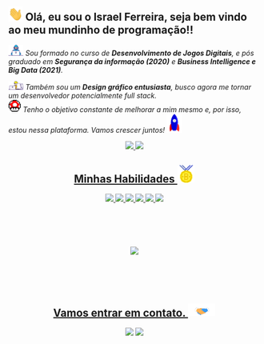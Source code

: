 ## <img src="https://github.com/IsraFerreira/IsraFerreira/blob/main/Assets/Hi.gif" width="29px"> Olá, eu sou o Israel Ferreira, seja bem vindo ao meu mundinho de programação!! ##

<p>
<em>
<img src="https://github.com/IsraFerreira/IsraFerreira/blob/main/Assets/Developer.gif" width="30px"> Sou formado no curso de <b>Desenvolvimento de Jogos Digitais</b>, e pós graduado em <b>Segurança da informação (2020)</b> e <b>Business Intelligence e Big Data (2021)</b>.</br>

<img src="https://github.com/IsraFerreira/IsraFerreira/blob/main/Assets/Designer.gif" width="30px"> Também sou um <b>Design gráfico entusiasta</b>, busco agora me tornar um desenvolvedor potencialmente full stack. 
</br>
<img src="https://github.com/IsraFerreira/IsraFerreira/blob/main/Assets/powerup.gif" width="25px"> Tenho o objetivo constante de melhorar a mim mesmo e, por isso, estou nessa plataforma. Vamos crescer juntos! <img src="https://github.com/IsraFerreira/IsraFerreira/blob/main/Assets/Rocket.gif" width="30px">
</em>
</p>

<div align="center">
  <a href="https://github.com/israferreira">
  <img height="150em" src="https://github-readme-stats.vercel.app/api?username=israferreira&show_icons=true&theme=tokyonight&include_all_commits=true&count_private=true"/>
  <img height="150em" src="https://github-readme-stats.vercel.app/api/top-langs/?username=israferreira&layout=compact&langs_count=7&theme=tokyonight"/>
</div>

<div align="center">


##   Minhas Habilidades <img src="https://github.com/IsraFerreira/IsraFerreira/blob/main/Assets/Medal.gif" width="35px">   
 
<img src="https://img.shields.io/badge/HTML5-E34F26?style=for-the-badge&logo=html5&logoColor=white"> 

<img src="https://img.shields.io/badge/CSS3-1572B6?style=for-the-badge&logo=css3&logoColor=white"> 

<img src="https://img.shields.io/badge/Java-ED8B00?style=for-the-badge&logo=java&logoColor=white">

<img src="https://img.shields.io/badge/PHP-777BB4?style=for-the-badge&logo=php&logoColor=white">

<img src="https://img.shields.io/badge/MySQL-00000F?style=for-the-badge&logo=mysql&logoColor=white">

<img src="https://img.shields.io/badge/Git-F05032?style=for-the-badge&logo=git&logoColor=white">




<!--<img src=""> -->


 </div>

<div align="center">

</br>
</br>
</br>
</br>
</br>

 <img src="https://komarev.com/ghpvc/?username=IsraFerreira&color=blue&label=Visualizações+do+perfil&style=flat-square" align="center" width="200px"/>
</br>
</br>
</br>
</br>
</br>
 </div>
 <div align="center">
  
## Vamos entrar em contato. <img src="https://github.com/IsraFerreira/IsraFerreira/blob/main/Assets/Handshake.gif" width="55px">


  <a href = "mailto:israel.fnds@hotmail.com"><img src="https://img.shields.io/badge/Microsoft_Outlook-0078D4?style=for-the-badge&logo=microsoft-outlook&logoColor=white" target="_blank"></a>
  <a href="https://www.linkedin.com/in/israel-ferreira-b8738715a/" target="_blank"><img src="https://img.shields.io/badge/LinkedIn-0077B5?style=for-the-badge&logo=linkedin&logoColor=white" target="_blank"></a>  
</div>
  
  

<!---
IsraFerreira/IsraFerreira is a ✨ special ✨ repository because its `README.md` (this file) appears on your GitHub profile.
You can click the Preview link to take a look at your changes.
--->
